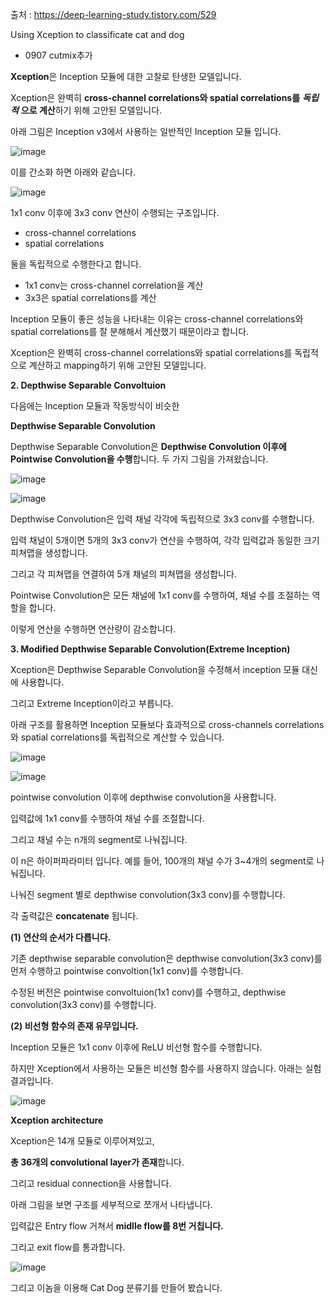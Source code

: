 출처 : https://deep-learning-study.tistory.com/529

Using Xception to classificate cat and dog

 - 0907 cutmix추가


**Xception**은 Inception 모듈에 대한 고찰로 탄생한 모델입니다. 

Xception은 완벽히 **cross-channel correlations와 spatial correlations를** ***독립적*** **으로 계산**하기 위해 고안된 모델입니다. 

아래 그림은 Inception v3에서 사용하는 일반적인 Inception 모듈 입니다.

![image](https://user-images.githubusercontent.com/67318280/132187784-0049f0d5-5339-41e2-9fbb-4224903a22d6.png)

이를 간소화 하면 아래와 같습니다.

![image](https://user-images.githubusercontent.com/67318280/132187936-1de73982-3d2e-4ac4-a1c3-f6d59a91ff4b.png)

1x1 conv 이후에 3x3 conv 연산이 수행되는 구조입니다.

- cross-channel correlations
- spatial correlations

둘을 독립적으로 수행한다고 합니다. 

- 1x1 conv는 cross-channel correlation을 계산
- 3x3은 spatial correlations를 계산

Inception 모듈이 좋은 성능을 나타내는 이유는 cross-channel correlations와 spatial correlations를 잘 분해해서 계산했기 때문이라고 합니다. 

Xception은 완벽히 cross-channel correlations와 spatial correlations를 독립적으로 계산하고 mapping하기 위해 고안된 모델입니다.

**2. Depthwise Separable Convoltuion**

다음에는 Inception 모듈과 작동방식이 비슷한 

**Depthwise Separable Convolution**

Depthwise Separable Convolution은 **Depthwise Convolution 이후에 Pointwise Convolution을 수행**합니다. 두 가지 그림을 가져왔습니다.

![image](https://user-images.githubusercontent.com/67318280/132188345-f94f4537-b7d0-4d00-8595-5dd7eb2675cd.png)

![image](https://user-images.githubusercontent.com/67318280/132188360-efa01eca-09df-42f1-94f5-9d0c154e4239.png)

Depthwise Convolution은 입력 채널 각각에 독립적으로 3x3 conv를 수행합니다. 

입력 채널이 5개이면 5개의 3x3 conv가 연산을 수행하여, 각각 입력값과 동일한 크기 피쳐맵을 생성합니다. 

그리고 각 피쳐맵을 연결하여 5개 채널의 피쳐맵을 생성합니다. 

Pointwise Convolution은 모든 채널에 1x1 conv를 수행하여, 채널 수를 조절하는 역할을 합니다. 

이렇게 연산을 수행하면 연산량이 감소합니다.

 
**3. Modified Depthwise Separable Convolution(Extreme Inception)**

Xception은 Depthwise Separable Convolution을 수정해서 inception 모듈 대신에 사용합니다. 

그리고 Extreme Inception이라고 부릅니다.

아래 구조를 활용하면 Inception 모듈보다 효과적으로 cross-channels correlations와 spatial correlations를 독립적으로 계산할 수 있습니다.

![image](https://user-images.githubusercontent.com/67318280/132188995-73db4239-5a5b-42fb-be3c-23127e70cd4d.png)

![image](https://user-images.githubusercontent.com/67318280/132189003-39f9d4da-6b82-4253-8d5f-cef8fa725117.png)


pointwise convolution 이후에 depthwise convolution을 사용합니다.

입력값에 1x1 conv를 수행하여 채널 수를 조절합니다. 

그리고 채널 수는 n개의 segment로 나눠집니다. 

이 n은 하이퍼파라미터 입니다. 예를 들어, 100개의 채널 수가 3~4개의 segment로 나눠집니다. 

나눠진 segment 별로 depthwise convolution(3x3 conv)를 수행합니다. 

각 출력값은 **concatenate** 됩니다.


**(1) 연산의 순서가 다릅니다.**

기존 depthwise separable convolution은 depthwise convolution(3x3 conv)를 먼저 수행하고 pointwise convoltion(1x1 conv)를 수행합니다. 

수정된 버전은 pointwise convoltuion(1x1 conv)를 수행하고, depthwise convolution(3x3 conv)를 수행합니다. 

 

**(2) 비선형 함수의 존재 유무입니다.**

Inception 모듈은 1x1 conv 이후에 ReLU 비선형 함수를 수행합니다. 

하지만 Xception에서 사용하는 모듈은 비선형 함수를 사용하지 않습니다. 아래는 실험 결과입니다. 

![image](https://user-images.githubusercontent.com/67318280/132189155-d670ae9c-5f11-4f85-af42-eeb8b3c970ab.png)

**Xception architecture**

Xception은 14개 모듈로 이루어져있고, 

**총 36개의 convolutional layer가 존재**합니다. 

그리고 residual connection을 사용합니다. 

아래 그림을 보면 구조를 세부적으로 쪼개서 나타냅니다. 

입력값은 Entry flow 거쳐서 **midlle flow를 8번 거칩니다.** 

그리고 exit flow를 통과합니다.

![image](https://user-images.githubusercontent.com/67318280/132189245-03b32560-29ce-4826-93b3-85ba21c05f8f.png)

그리고 이놈을 이용해 Cat Dog 분류기를 만들어 봤습니다.








